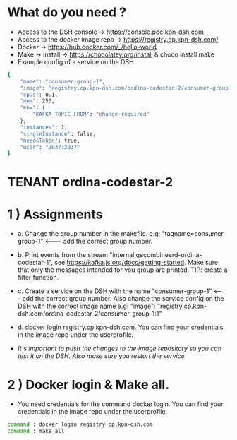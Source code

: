 # What do you need ?

- Access to the DSH console         -> https://console.poc.kpn-dsh.com
- Access to the docker image repo  	-> https://registry.cp.kpn-dsh.com/
- Docker                            -> https://hub.docker.com/_/hello-world
- Make                              -> install -> https://chocolatey.org/install & choco install make  
- Example config of a service on the DSH
```bash
{
	"name": "consumer-group-1",
	"image": "registry.cp.kpn-dsh.com/ordina-codestar-2/consumer-group-1:1",
	"cpus": 0.1,
	"mem": 256,
	"env": {
		"KAFKA_TOPIC_FROM": "change-required"
	},
	"instances": 1,
	"singleInstance": false,
	"needsToken": true,
	"user": "2037:2037"
}
```

# TENANT ordina-codestar-2

# 1 ) Assignments
- a. Change the group number in the makefile. e.g: "tagname=consumer-group-1" <--- add the correct group number. 

- b. Print events from the stream "internal.gecombineerd-ordina-codestar-1", see https://kafka.js.org/docs/getting-started. Make sure that only the messages intended for you group are printed. TIP: create a filter function.

- c. Create a service on the DSH with the name "consumer-group-1" <--- add the correct group number. Also change the service config on the DSH with the correct image name e.g: "image": "registry.cp.kpn-dsh.com/ordina-codestar-2/consumer-group-1:1"

- d. docker login registry.cp.kpn-dsh.com. You can find your credentials in the image repo under the userprofile.

- *It's important to push the changes to the image repository so you can test it on the DSH. Also make sure you restart the service*

# 2 ) Docker login & Make all.
- You need credentials for the command docker login. You can find your credentials in the image repo under the userprofile.
```sh
command : docker login registry.cp.kpn-dsh.com
command : make all
```